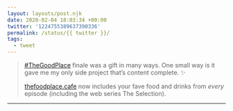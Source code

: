 ```yaml
---
layout: layouts/post.njk
date: 2020-02-04 18:03:34 +00:00
twitter: '1224755389637390336'
permalink: /status/{{ twitter }}/
tags: 
  - tweet
---
```


> [#TheGoodPlace](https://twitter.com/hashtag/TheGoodPlace) finale was a gift in many ways. One small way is it gave me my only side project that’s content complete. ✨
> 
> [thefoodplace.cafe](https://thefoodplace.cafe) now includes your fave food and drinks from *every* episode (including the web series The Selection).

---

